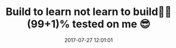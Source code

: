 ---
title:  "Build to learn not learn to build👷🏻 (99+1)% tested on me 😎"
date:   2017-07-27 12:01:01
category: medium
future: true
baseurl: 'https://medium.com/@squiroid/build-to-learn-not-learn-to-build-99-1-tested-on-me-96e1557df5ce'
---